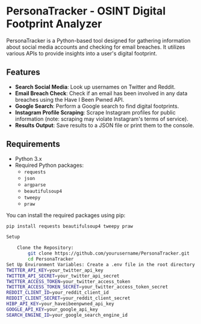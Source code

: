 # PersonaTracker - OSINT Digital Footprint Analyzer

PersonaTracker is a Python-based tool designed for gathering information about social media accounts and checking for email breaches. It utilizes various APIs to provide insights into a user's digital footprint.

## Features

- **Search Social Media**: Look up usernames on Twitter and Reddit.
- **Email Breach Check**: Check if an email has been involved in any data breaches using the Have I Been Pwned API.
- **Google Search**: Perform a Google search to find digital footprints.
- **Instagram Profile Scraping**: Scrape Instagram profiles for public information (note: scraping may violate Instagram's terms of service).
- **Results Output**: Save results to a JSON file or print them to the console.

## Requirements

- Python 3.x
- Required Python packages:
  - `requests`
  - `json`
  - `argparse`
  - `beautifulsoup4`
  - `tweepy`
  - `praw`

You can install the required packages using pip:

```bash
pip install requests beautifulsoup4 tweepy praw

Setup

    Clone the Repository:
		git clone https://github.com/yourusername/PersonaTracker.git
		cd PersonaTracker
Set Up Environment Variables: Create a .env file in the root directory of the project or set the environment variables in your system. The following variables are required:
TWITTER_API_KEY=your_twitter_api_key
TWITTER_API_SECRET=your_twitter_api_secret
TWITTER_ACCESS_TOKEN=your_twitter_access_token
TWITTER_ACCESS_TOKEN_SECRET=your_twitter_access_token_secret
REDDIT_CLIENT_ID=your_reddit_client_id
REDDIT_CLIENT_SECRET=your_reddit_client_secret
HIBP_API_KEY=your_haveibeenpwned_api_key
GOOGLE_API_KEY=your_google_api_key
SEARCH_ENGINE_ID=your_google_search_engine_id
